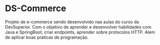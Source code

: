 # DS-Commerce

Projeto de e-commerce sendo desenvolvido nas aulas do curso da DevSuperior.
Com o objetivo de aprender e desenvolver habilidades com Java e SpringBoot, criar endpoints, aprender sobre protocolos HTTP. Alem de aplicar boas praticas de programação.

